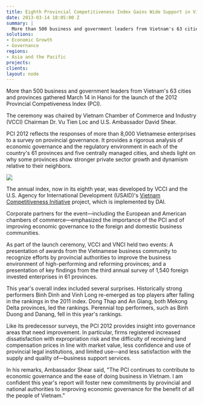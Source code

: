 ```yaml
---
title: Eighth Provincial Competitiveness Index Gains Wide Support in Vietnam
date: 2013-03-14 18:05:00 Z
summary: |
  More than 500 business and government leaders from Vietnam's 63 cities and provinces gathered March 14 in Hanoi for the launch of the 2012 Provincial Competiveness Index (PCI).
solutions:
- Economic Growth
- Governance  
regions:
- Asia and the Pacific
projects: 
clients:
layout: node
---
```

More than 500 business and government leaders from Vietnam's 63 cities and provinces gathered March 14 in Hanoi for the launch of the 2012 Provincial Competiveness Index (PCI).

The ceremony was chaired by Vietnam Chamber of Commerce and Industry (VCCI) Chairman Dr. Vu Tien Loc and U.S. Ambassador David Shear.

PCI 2012 reflects the responses of more than 8,000 Vietnamese enterprises to a survey on provincial governance. It provides a rigorous analysis of economic governance and the regulatory environment in each of the country's 61 provinces and five centrally managed cities, and sheds light on why some provinces show stronger private sector growth and dynamism relative to their neighbors.

![][1]

The annual index, now in its eighth year, was developed by VCCI and the U.S. Agency for International Development (USAID)'s [Vietnam Competitiveness Initiative][2] project, which is implemented by DAI.

Corporate partners for the event—including the European and American chambers of commerce—emphasized the importance of the PCI and of improving economic governance to the foreign and domestic business communities.

As part of the launch ceremony, VCCI and VNCI held two events: A presentation of awards from the Vietnamese business community to recognize efforts by provincial authorities to improve the business environment of high-performing and reforming  provinces; and a presentation of key findings from the third annual survey of 1,540 foreign invested enterprises in 61 provinces.

This year's overall index included several surprises. Historically strong performers Binh Dinh and Vinh Long re-emerged as top players after falling in the rankings in the 2011 index. Dong Thap and An Giang, both Mekong Delta provinces, led the rankings. Perennial top performers, such as Binh Duong and Danang, fell in this year's rankings.

Like its predecessor surveys, the PCI 2012 provides insight into governance areas that need improvement. In particular, firms registered increased dissatisfaction with expropriation risk and the difficulty of receiving land compensation prices in line with market value, less confidence and use of provincial legal institutions, and limited use—and less satisfaction with the supply and quality of—business support services.

In his remarks, Ambassador Shear said, "The PCI continues to contribute to economic governance and the ease of doing business in Vietnam. I am confident this year's report will foster new commitments by provincial and national authorities to improving economic governance for the benefit of all the people of Vietnam."

[1]: /assets/images/news/PCI-Launch.jpg
[2]: /our-work/projects/vietnam-competitiveness-initiative-vnci
